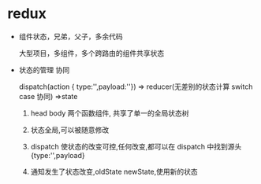 # redux

- 组件状态，兄弟，父子，多余代码

  大型项目，多组件，多个跨路由的组件共享状态

- 状态的管理 协同

  dispatch(action { type:'',payload:''}) => reducer(无差别的状态计算 switch case 协同) =>state

  1. head body 两个函数组件, 共享了单一的全局状态树

  2. 状态全局,可以被随意修改

  3. dispatch 使状态的改变可控,任何改变,都可以在 dispatch 中找到源头 {type:'',payload}

  4. 通知发生了状态改变,oldState newState,使用新的状态
